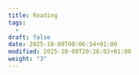 ```yaml
---
title: Reading
tags:
  - 
draft: false
date: 2025-10-09T00:06:54+01:00
modified: 2025-10-09T20:26:02+01:00
weight: "3"
---
```

